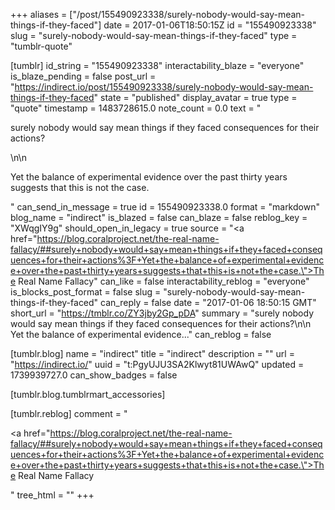 +++
aliases = ["/post/155490923338/surely-nobody-would-say-mean-things-if-they-faced"]
date = 2017-01-06T18:50:15Z
id = "155490923338"
slug = "surely-nobody-would-say-mean-things-if-they-faced"
type = "tumblr-quote"

[tumblr]
id_string = "155490923338"
interactability_blaze = "everyone"
is_blaze_pending = false
post_url = "https://indirect.io/post/155490923338/surely-nobody-would-say-mean-things-if-they-faced"
state = "published"
display_avatar = true
type = "quote"
timestamp = 1483728615.0
note_count = 0.0
text = "<p>surely nobody would say mean things if they faced consequences for their actions?</p>\n\n<p>Yet the balance of experimental evidence over the past thirty years suggests that this is not the case.</p>"
can_send_in_message = true
id = 155490923338.0
format = "markdown"
blog_name = "indirect"
is_blazed = false
can_blaze = false
reblog_key = "XWqgIY9g"
should_open_in_legacy = true
source = "<a href=\"https://blog.coralproject.net/the-real-name-fallacy/##surely+nobody+would+say+mean+things+if+they+faced+consequences+for+their+actions%3F+Yet+the+balance+of+experimental+evidence+over+the+past+thirty+years+suggests+that+this+is+not+the+case.\">The Real Name Fallacy</a>"
can_like = false
interactability_reblog = "everyone"
is_blocks_post_format = false
slug = "surely-nobody-would-say-mean-things-if-they-faced"
can_reply = false
date = "2017-01-06 18:50:15 GMT"
short_url = "https://tmblr.co/ZY3jby2Gp_pDA"
summary = "surely nobody would say mean things if they faced consequences for their actions?\n\n Yet the balance of experimental evidence..."
can_reblog = false

[tumblr.blog]
name = "indirect"
title = "indirect"
description = ""
url = "https://indirect.io/"
uuid = "t:PgyUJU3SA2Klwyt81UWAwQ"
updated = 1739939727.0
can_show_badges = false

[tumblr.blog.tumblrmart_accessories]

[tumblr.reblog]
comment = "<p><a href=\"https://blog.coralproject.net/the-real-name-fallacy/##surely+nobody+would+say+mean+things+if+they+faced+consequences+for+their+actions%3F+Yet+the+balance+of+experimental+evidence+over+the+past+thirty+years+suggests+that+this+is+not+the+case.\">The Real Name Fallacy</a></p>"
tree_html = ""
+++
